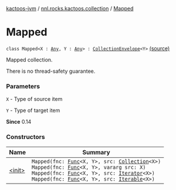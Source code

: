[kactoos-jvm](../../index.md) / [nnl.rocks.kactoos.collection](../index.md) / [Mapped](.)

# Mapped

`class Mapped<X : `[`Any`](https://kotlinlang.org/api/latest/jvm/stdlib/kotlin/-any/index.html)`, Y : `[`Any`](https://kotlinlang.org/api/latest/jvm/stdlib/kotlin/-any/index.html)`> : `[`CollectionEnvelope`](../-collection-envelope/index.md)`<Y>` [(source)](https://github.com/neonailol/kactoos/blob/master/kactoos-jvm/src/main/kotlin/nnl/rocks/kactoos/collection/Mapped.kt#L17)

Mapped collection.

There is no thread-safety guarantee.

### Parameters

`X` - Type of source item

`Y` - Type of target item

**Since**
0.14

### Constructors

| Name | Summary |
|---|---|
| [&lt;init&gt;](-init-.md) | `Mapped(fnc: `[`Func`](../../nnl.rocks.kactoos/-func/index.md)`<X, Y>, src: `[`Collection`](https://kotlinlang.org/api/latest/jvm/stdlib/kotlin.collections/-collection/index.html)`<X>)`<br>`Mapped(fnc: `[`Func`](../../nnl.rocks.kactoos/-func/index.md)`<X, Y>, vararg src: X)`<br>`Mapped(fnc: `[`Func`](../../nnl.rocks.kactoos/-func/index.md)`<X, Y>, src: `[`Iterator`](https://kotlinlang.org/api/latest/jvm/stdlib/kotlin.collections/-iterator/index.html)`<X>)`<br>`Mapped(fnc: `[`Func`](../../nnl.rocks.kactoos/-func/index.md)`<X, Y>, src: `[`Iterable`](https://kotlinlang.org/api/latest/jvm/stdlib/kotlin.collections/-iterable/index.html)`<X>)` |
